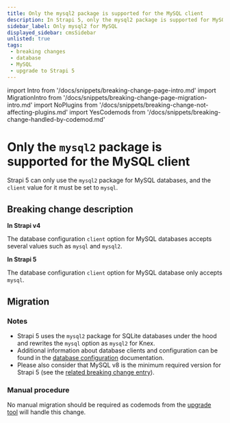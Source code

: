 ```yaml
---
title: Only the mysql2 package is supported for the MySQL client
description: In Strapi 5, only the mysql2 package is supported for MySQL databases.
sidebar_label: Only mysql2 for MySQL 
displayed_sidebar: cmsSidebar
unlisted: true
tags:
 - breaking changes
 - database
 - MySQL
 - upgrade to Strapi 5
---
```


import Intro from '/docs/snippets/breaking-change-page-intro.md'
import MigrationIntro from '/docs/snippets/breaking-change-page-migration-intro.md'
import NoPlugins from '/docs/snippets/breaking-change-not-affecting-plugins.md'
import YesCodemods from '/docs/snippets/breaking-change-handled-by-codemod.md'

# Only the `mysql2` package is supported for the MySQL client

Strapi 5 can only use the `mysql2` package for MySQL databases, and the `client` value for it must be set to `mysql`.

<Intro />
<BreakingChangeIdCard
  codemod
/>

## Breaking change description

<SideBySideContainer>

<SideBySideColumn>

**In Strapi v4**

The database configuration `client` option for MySQL databases accepts several values such as `mysql` and `mysql2`.

</SideBySideColumn>

<SideBySideColumn>

**In Strapi 5**

The database configuration `client` option for MySQL database only accepts `mysql`.

</SideBySideColumn>

</SideBySideContainer>

## Migration

<MigrationIntro />

### Notes

* Strapi 5 uses the `mysql2` package for SQLite databases under the hood and rewrites the `mysql` option as `mysql2` for Knex.
* Additional information about database clients and configuration can be found in the [database configuration](/cms/configurations/database) documentation.
* Please also consider that MySQL v8 is the minimum required version for Strapi 5 (see the [related breaking change entry](/cms/migration/v4-to-v5/breaking-changes/mysql5-unsupported)).

### Manual procedure

No manual migration should be required as codemods from the [upgrade tool](/cms/upgrade-tool) will handle this change.
